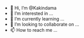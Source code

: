 - 👋 Hi, I’m @Kakindama
- 👀 I’m interested in ...
- 🌱 I’m currently learning ...
- 💞️ I’m looking to collaborate on ...
- 📫 How to reach me ...

<!---
Kakindama/Kakindama is a ✨ special ✨ repository because its `README.md` (this file) appears on your GitHub profile.
You can click the Preview link to take a look at your changes.
--->
